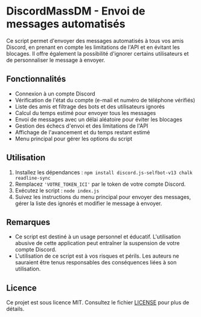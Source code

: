 # DiscordMassDM - Envoi de messages automatisés

Ce script permet d'envoyer des messages automatisés à tous vos amis Discord, en prenant en compte les limitations de l'API et en évitant les blocages. Il offre également la possibilité d'ignorer certains utilisateurs et de personnaliser le message à envoyer.

## Fonctionnalités

- Connexion à un compte Discord
- Vérification de l'état du compte (e-mail et numéro de téléphone vérifiés)
- Liste des amis et filtrage des bots et des utilisateurs ignorés
- Calcul du temps estimé pour envoyer tous les messages
- Envoi de messages avec un délai aléatoire pour éviter les blocages
- Gestion des échecs d'envoi et des limitations de l'API
- Affichage de l'avancement et du temps restant estimé
- Menu principal pour gérer les options du script

## Utilisation

1. Installez les dépendances : `npm install discord.js-selfbot-v13 chalk readline-sync`
2. Remplacez `'VOTRE_TOKEN_ICI'` par le token de votre compte Discord.
3. Exécutez le script : `node index.js`
4. Suivez les instructions du menu principal pour envoyer des messages, gérer la liste des ignorés et modifier le message à envoyer.

## Remarques

- Ce script est destiné à un usage personnel et éducatif. L'utilisation abusive de cette application peut entraîner la suspension de votre compte Discord.
- L'utilisation de ce script est à vos risques et périls. Les auteurs ne sauraient être tenus responsables des conséquences liées à son utilisation.

## Licence

Ce projet est sous licence MIT. Consultez le fichier [LICENSE](LICENSE) pour plus de détails.
